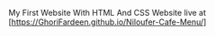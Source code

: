 My First Website With HTML And CSS
Website live at [https://GhoriFardeen.github.io/Niloufer-Cafe-Menu/]
